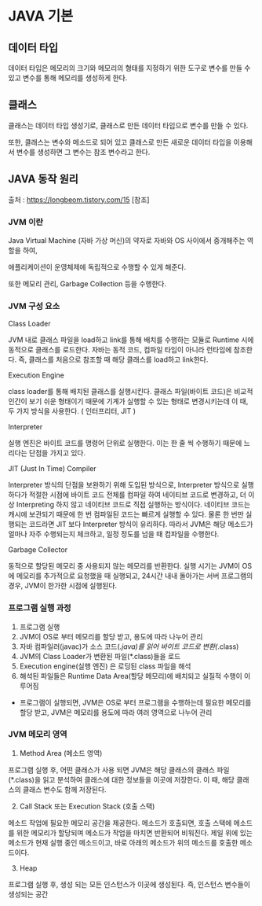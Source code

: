 # JAVA 기본

## 데이터 타입
데이터 타입은 메모리의 크기와 메모리의 형태를 지정하기 위한 도구로 변수를 만들 수 있고 변수를 통해 메모리를 생성하게 한다.

## 클래스
클래스는 데이터 타입 생성기로, 클래스로 만든 데이터 타입으로 변수를 만들 수 있다.

또한, 클래스는 변수와 메소드로 되어 있고 클래스로 만든 새로운 데이터 타입을 이용해서 변수를 생성하면 그 변수는 참조 변수라고 한다.


## JAVA 동작 원리
출처 : https://longbeom.tistory.com/15 [참조]

### JVM 이란
Java Virtual Machine (자바 가상 머신)의 약자로 자바와 OS 사이에서 중개해주는 역할을 하여,

애플리케이션이 운영체제에 독립적으로 수행할 수 있게 해준다.

또한 메모리 관리, Garbage Collection 등을 수행한다.

### JVM 구성 요소

Class Loader

JVM 내로 클래스 파일을 load하고 link를 통해 배치를 수행하는 모듈로 Runtime 시에 동적으로 클래스를 로드한다. 
자바는 동적 코드, 컴파일 타임이 아니라 런타임에 참조한다.
즉, 클래스를 처음으로 참조할 때 해당 클래스를 load하고 link한다.

Execution Engine

class loader를 통해 배치된 클래스를 실행시킨다.
클래스 파일(바이트 코드)은 비교적 인간이 보기 쉬운 형태이기 때문에 기계가 실행할 수 있는 형태로 변경시키는데
이 때, 두 가지 방식을 사용한다. ( 인터프리터, JIT )

Interpreter

실행 엔진은 바이트 코드를 명령어 단위로 실행한다.
이는 한 줄 씩 수행하기 때문에 느리다는 단점을 가지고 있다.

JIT (Just In Time) Compiler

Interpreter 방식의 단점을 보완하기 위해 도입된 방식으로,
Interpreter 방식으로 실행하다가 적절한 시점에 바이트 코드 전체를 컴파일 하여 네이티브 코드로 변경하고,
더 이상 Interpreting 하지 않고 네이티브 코드로 직접 실행하는 방식이다.
네이티브 코드는 캐시에 보관되기 때문에 한 번 컴파일된 코드는 빠르게 실행할 수 있다.
물론 한 번만 실행되는 코드라면 JIT 보다 Interpreter 방식이 유리하다.
따라서 JVM은 해당 메소드가 얼마나 자주 수행되는지 체크하고, 일정 정도를 넘을 때 컴파일을 수행한다.

Garbage Collector

동적으로 할당된 메모리 중 사용되지 않는 메모리를 반환한다.
실행 시기는 JVM이 OS에 메모리를 추가적으로 요청했을 때 실행되고,
24시간 내내 돌아가는 서버 프로그램의 경우, JVM이 한가한 시점에 실행된다.

### 프로그램 실행 과정
1. 프로그램 실행
2. JVM이 OS로 부터 메모리를 할당 받고, 용도에 따라 나누어 관리
3. 자바 컴파일러(javac)가 소스 코드(*.java)를 읽어 바이트 코드로 변환(*.class)
4. JVM의 Class Loader가 변환된 파일(*.class)들을 로드
5. Execution engine(실행 엔진) 은 로딩된 class 파일을 해석
6. 해석된 파일들은 Runtime Data Area(할당 메모리)에 배치되고 실질적 수행이 이루어짐
- 프로그램이 실행되면, JVM은 OS로 부터 프로그램을 수행하는데 필요한 메모리를 할당 받고,
  JVM은 메모리를 용도에 따라 여러 영역으로 나누어 관리

### JVM 메모리 영역

1. Method Area (메소드 영역)

프로그램 실행 후, 어떤 클래스가 사용 되면 JVM은 해당 클래스의 클래스 파일(*.class)을 읽고 분석하여
클래스에 대한 정보들을 이곳에 저장한다. 이 때, 해당 클래스의 클래스 변수도 함께 저장된다.

2. Call Stack 또는 Execution Stack (호출 스택)

메소드 작업에 필요한 메모리 공간을 제공한다.
메소드가 호출되면, 호출 스택에 메소드를 위한 메모리가 할당되며 메소드가 작업을 마치면 반환되어 비워진다.
제일 위에 있는 메소드가 현재 실행 중인 메소드이고, 바로 아래의 메소드가 위의 메소드를 호출한 메소드이다.

3. Heap

프로그램 실행 후, 생성 되는 모든 인스턴스가 이곳에 생성된다. 즉, 인스턴스 변수들이 생성되는 공간
